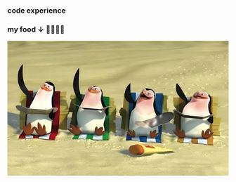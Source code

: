 ### code experience


### my food ↓ 👋👋👋👋
![fucking_penguin](https://github.com/weitsunglin/weitsunglin/blob/main/fucking_penguin.jpeg  )        

